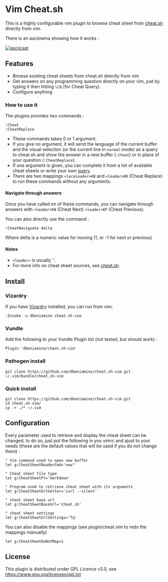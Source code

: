 # Vim Cheat.sh

This is a highly configurable vim plugin to browse cheat sheet from
[cheat.sh](https://github.com/chubin/cheat.sh) directly from vim.

There is an asciinema showing how it works :

[![asciicast](https://asciinema.org/a/c6QRIhus7np2OOQzmQ2RNXzRZ.png)](https://asciinema.org/a/c6QRIhus7np2OOQzmQ2RNXzRZ)

## Features

+ Browse existing cheat sheets from cheat.sh directly from vim
+ Get answers on any programming question directly on your vim, just by typing
it then hitting `\CQ` (for Cheat Query).
+ Configure anything

### How to use it

The plugins provides two commands :

    :Cheat
    :CheatReplace

+ These commands takes 0 or 1 argument.
+ If you give no argument, it will send the language of the current buffer and
the visual selection (or the current line in `normal` mode) as a query to
cheat.sh and show the answer in a new buffer (`:Cheat`) or in place of your
question (`:CheatReplace`).
+ If one argument is given, you can complete it from a list of available cheat
sheets or write your own [query](https://github.com/chubin/cheat.sh#search).
+ There are two mappings `<localeader>KB` and `<leader>KR` (Cheat Replace)
to run these commands without any arguments.

#### Navigate through answers

Once you have called on of these commands, you can navigate through answers
with `<leader>KN` (Cheat Next)  `<leader>KP` (Cheat Previous).

You can also directly use the command :

    :CheatNaviguate delta

Where delta is a numeric value for moving (1, or -1 for next or previous)

#### Notes

+ `<leader>` is usually '\'.
+ For more info on cheat sheet sources, see
[cheat.sh](https://github.com/chubin/cheat.sh).

## Install

### Vizardry

If you have [Vizardry](https://github.com/dbeniamine/vizardry) installed, you
can run from vim:

    :Invoke -u dbeniamine cheat.sh-vim

### Vundle

Add the following to your Vundle Plugin list (not tested, but should work) :

    Plugin 'dbeniamine/cheat.sh-vim'

### Pathogen install

    git clone https://github.com/dbeniamine/cheat.sh-vim.git ~/.vim/bundle/cheat.sh-vim

### Quick install

    git clone https://github.com/dbeniamine/cheat.sh-vim.git
    cd cheat.sh-vim/
    cp -r ./* ~/.vim

## Configuration

Every parameter used to retrieve and display the cheat sheet can be changed, to
do so, just put the following in you vimrc and ajust to your needs (these are
the default values that will be used if you do not change them) :

    " Vim command used to open new buffer
    let g:CheatSheetReaderCmd='new"'

    " Cheat sheet file type
    let g:CheatSheetFt='markdown'

    " Program used to retrieve cheat sheet with its arguments
    let g:CheatSheetUrlGetter='curl --silent'

    " cheat sheet base url
    let g:CheatSheetBaseUrl='cheat.sh'

    " cheat sheet settings
    let g:CheatSheetUrlSettings='Tq'

You can also disable the mappings (see plugin/cheat.vim to redo the mappings
manually)

    let g:CheatSheetDoNotMap=1

## License

This plugin is distributed under GPL Licence v3.0, see
https://www.gnu.org/licenses/gpl.txt
